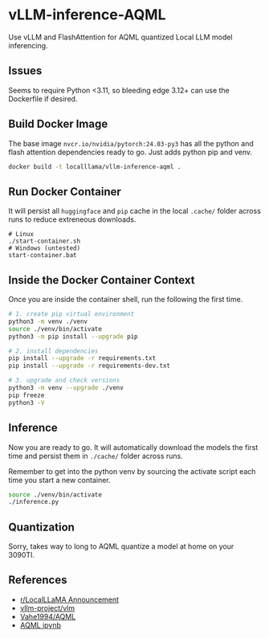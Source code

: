 vLLM-inference-AQML
===
Use vLLM and FlashAttention for AQML quantized Local LLM model inferencing.

## Issues
Seems to require Python <3.11, so bleeding edge 3.12+ can use the
Dockerfile if desired.

## Build Docker Image
The base image `nvcr.io/nvidia/pytorch:24.03-py3` has all the python and
flash attention dependencies ready to go. Just adds python pip and venv.
```bash
docker build -t localllama/vllm-inference-aqml .
```

## Run Docker Container
It will persist all `huggingface` and `pip` cache in the local `.cache/`
folder across runs to reduce extreneous downloads.
```
# Linux
./start-container.sh
# Windows (untested)
start-container.bat
```

## Inside the Docker Container Context
Once you are inside the container shell, run the following the first time.
```bash
# 1. create pip virtual environment
python3 -m venv ./venv
source ./venv/bin/activate
python3 -m pip install --upgrade pip

# 2. install dependencies
pip install --upgrade -r requirements.txt
pip install --upgrade -r requirements-dev.txt

# 3. upgrade and check versions
python3 -m venv --upgrade ./venv
pip freeze
python3 -V
```

## Inference
Now you are ready to go. It will automatically download the models the
first time and persist them in `./cache/` folder across runs.

Remember to get into the python venv by sourcing the activate script
each time you start a new container.
```bash
source ./venv/bin/activate
./inference.py
```

## Quantization
Sorry, takes way to long to AQML quantize a model at home on your 3090TI.

## References
* [r/LocalLLaMA Announcement](https://www.reddit.com/r/LocalLLaMA/comments/1clinlb/bringing_2bit_llms_to_production_new_aqlm_models/)
* [vllm-project/vlm](https://github.com/vllm-project/vllm)
* [Vahe1994/AQML](https://github.com/Vahe1994/AQLM)
* [AQML ipynb](https://github.com/Vahe1994/AQLM/blob/main/notebooks/aqlm_vllm.ipynb)
